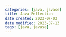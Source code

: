 ```yaml
---
categories: [java, javase]
title: Java Reflection
date created: 2023-07-03
date modified: 2023-07-13
tags: [java, javase]
---
```


